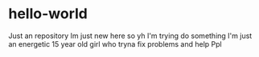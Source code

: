 # hello-world
Just an repository 
Im just new here so yh I'm trying do something 
I'm just an energetic 15 year old girl 
who tryna fix problems and help Ppl
